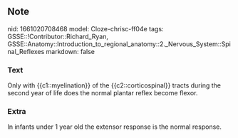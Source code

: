 ## Note
nid: 1661020708468
model: Cloze-chrisc-ff04e
tags: GSSE::!Contributor::Richard_Ryan, GSSE::Anatomy::Introduction_to_regional_anatomy::2._Nervous_System::Spinal_Reflexes
markdown: false

### Text
<div class='toggle'>
  Only with {{c1::myelination}} of the {{c2::corticospinal}} tracts
  during the second year of life does the normal plantar reflex
  become flexor.
</div>

### Extra
<p id="294b22e4-b8d9-4818-a5ee-8da66efb4f3d" class="">In infants
under 1 year old the extensor response is the normal response.

